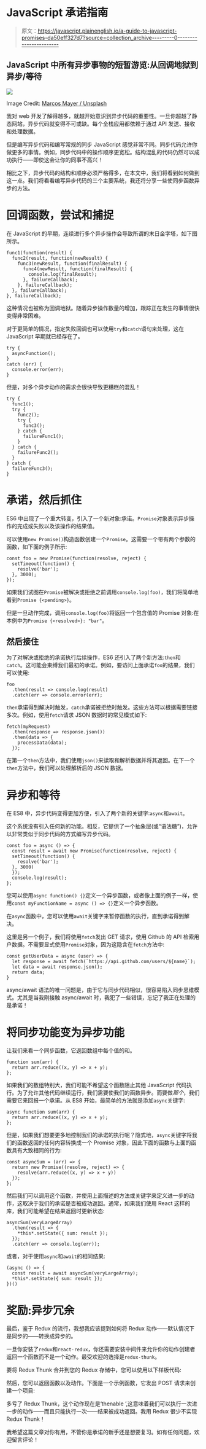 # JavaScript 承诺指南

> 原文：<https://javascript.plainenglish.io/a-guide-to-javascript-promises-da50eff327d7?source=collection_archive---------0----------------------->

## JavaScript 中所有异步事物的短暂游览:从回调地狱到异步/等待

![](img/52bcac33109236c1d2f9d9d4fe44fb26.png)

Image Credit: [Marcos Mayer / Unsplash](https://unsplash.com/photos/8_NI1WTqCGY)

我对 web 开发了解得越多，就越开始意识到异步代码的重要性。一旦你超越了静态网站，异步代码就变得不可或缺。每个全栈应用都依赖于通过 API 发送、接收和处理数据。

但是编写异步代码和编写常规的同步 JavaScript 感觉非常不同。同步代码允许你做更多的事情。例如，同步代码中的操作顺序更宽松。结构混乱的代码仍然可以成功执行——即使这会让你的同事不高兴！

相比之下，异步代码的结构和顺序必须严格得多，在本文中，我们将看到如何做到这一点。我们将看看编写异步代码的三个主要系统，我还将分享一些使同步函数异步的方法。

# 回调函数，尝试和捕捉

在 JavaScript 的早期，连续进行多个异步操作会导致所谓的末日金字塔，如下图所示。

```
func1(function(result) {
  func2(result, function(newResult) {
    func3(newResult, function(finalResult) {
      func4(newResult, function(finalResult) {
        console.log(finalResult);
      }, failureCallback);
    }, failureCallback);
  }, failureCallback);
}, failureCallback);
```

这种情况也被称为回调地狱。随着异步操作数量的增加，跟踪正在发生的事情很快变得非常困难。

对于更简单的情况，指定失败回调也可以使用`try`和`catch`语句来处理，这在 JavaScript 早期就已经存在了。

```
try {
  asyncFunction();
} 
catch (err) {
  console.error(err);
}
```

但是，对多个异步动作的需求会很快导致更糟糕的混乱！

```
try {
  func1();
  try {
    func2();
    try {
      func3();
    } catch {
      failureFunc1();
    }
  } catch {
    failureFunc2();
  }
} catch {
  failureFunc3();
}
```

# 承诺，然后抓住

ES6 中出现了一个重大转变，引入了一个新对象:承诺。`Promise`对象表示异步操作的完成或失败以及该操作的结果值。

可以使用`new Promise()`构造函数创建一个`Promise`。这需要一个带有两个参数的函数，如下面的例子所示:

```
const foo = new Promise(function(resolve, reject) {
  setTimeout(function() {
    resolve('bar');
  }, 3000);
});
```

如果我们试图在`Promise`被解决或拒绝之前调用`console.log(foo)`，我们将简单地看到`Promise {<pending>}`。

但是一旦动作完成，调用`console.log(foo)`将返回一个包含值的 Promise 对象:在本例中为`Promise {<resolved>}: "bar"`。

## 然后接住

为了对解决或拒绝的承诺执行后续操作，ES6 还引入了两个新方法:`then`和`catch`。这可能会束缚我们最初的承诺。例如，要访问上面承诺`foo`的结果，我们可以使用:

```
foo
  .then(result => console.log(result)
  .catch(err => console.error(err);
```

`then`承诺得到解决时触发，`catch`承诺被拒绝时触发。这些方法可以根据需要链接多次。例如，使用`fetch`请求 JSON 数据时的常见模式如下:

```
fetch(myRequest)
  .then(response => response.json())
  .then(data => {
    processData(data);
  });
```

在第一个`then`方法中，我们使用`json()`来读取和解析数据并将其返回。在下一个`then`方法中，我们可以处理解析后的 JSON 数据。

# 异步和等待

在 ES8 中，异步代码变得更加方便，引入了两个新的关键字:`async`和`await`。

这个系统没有引入任何新的功能。相反，它提供了一个抽象层(或“语法糖”)，允许以非常类似于同步代码的方式编写异步代码。

```
const foo = async () => {
  const result = await new Promise(function(resolve, reject) {
  setTimeout(function() {
    resolve('bar');
  }, 3000)
  });
  console.log(result);
};
```

您可以使用`async function() {}`定义一个异步函数，或者像上面的例子一样，使用`const myFunctionName = async () => {}`定义一个异步函数。

在`async`函数中，您可以使用`await`关键字来暂停函数的执行，直到承诺得到解决。

这里是另一个例子，我们将使用`fetch`发出 GET 请求，使用 Github 的 API 检索用户数据。不需要显式使用`Promise`对象，因为这隐含在`fetch`方法中:

```
const getUserData = async (user) => {
  let response = await fetch(`https://api.github.com/users/${name}`);
  let data = await response.json();
  return data;
}
```

async/await 语法的唯一问题是，由于它与同步代码相似，很容易陷入同步思维模式。尤其是当我刚接触 async/await 时，我犯了一些错误，忘记了我正在处理的是承诺！

# 将同步功能变为异步功能

让我们来看一个同步函数，它返回数组中每个值的和。

```
function sum(arr) {
  return arr.reduce((x, y) => x + y);
};
```

如果我们的数组特别大，我们可能不希望这个函数阻止其他 JavaScript 代码执行。为了允许其他代码继续运行，我们需要使我们的函数异步。而要做*那个*，我们需要它来回报一个承诺。从 ES8 开始，最简单的方法就是添加`async`关键字:

```
async function sum(arr) {
  return arr.reduce((x, y) => x + y);
};
```

但是，如果我们想要更多地控制我们的承诺的执行呢？隐式地，`async`关键字将我们的函数返回的任何内容转换成一个 Promise 对象，因此下面的函数与上面的函数具有大致相同的行为:

```
const asyncSum = (arr) => {
  return new Promise((resolve, reject) => {
    resolve(arr.reduce((x, y) => x + y))
  });
};
```

然后我们可以调用这个函数，并使用上面描述的方法或关键字来定义进一步的动作，这取决于我们的承诺是否被成功返回。通常，如果我们使用 React 这样的库，我们可能希望在结果返回时更新状态:

```
asyncSum(veryLargeArray)
  .then(result => {
    *this*.setState({ sum: result });
  });
  .catch(err => console.log(err));
```

或者，对于使用`async`和`await`的相同结果:

```
(async () => {
  const result = await asyncSum(veryLargeArray);
  *this*.setState({ sum: result });
})()
```

# **奖励:异步冗余**

最后，鉴于 Redux 的流行，我想我应该提到如何将 Redux 动作——默认情况下是同步的——转换成异步的。

一旦你安装了`redux`和`react-redux`，你还需要安装中间件来允许你的动作创建者返回一个函数而不是一个动作。最受欢迎的选择是`redux-thunk`。

要将 Redux Thunk 合并到您的 Redux 存储中，您可以使用以下样板代码:

然后，您可以返回函数以及动作。下面是一个示例函数，它发出 POST 请求来创建一个项目:

多亏了 Redux Thunk，这个动作现在是‘thenable ’,这意味着我们可以执行一次进一步的动作——而且只能执行一次——结果被成功返回。我用 Redux 很少不实现 Redux Thunk！

我希望这篇文章对你有用，不管你是承诺的新手还是想要复习。如有任何问题，欢迎留言评论！